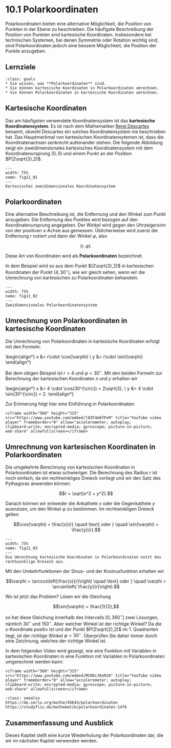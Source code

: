 # 10.1 Polarkoordinaten

Polarkoordinaten bieten eine alternative Möglichkeit, die Position von Punkten
in der Ebene zu beschreiben. Die häufigste Beschreibung der Position von Punkten
sind kartesische Koordinaten. Insbesondere bei technischen Systemen, bei denen
Symmetrie oder Rotation wichtig sind, sind Polarkoordinaten jedoch eine bessere
Möglichkeit, die Position der Punkte anzugeben.

## Lernziele

```{admonition} Lernziele
:class: goals
* Sie wissen, was **Polarkoordinaten** sind.
* Sie können kartesische Koordinaten in Polarkoordinaten umrechnen.
* Sie können Polarkoordinaten in kartesische Koordinaten umrechnen.
```

## Kartesische Koordinaten

Das am häufigsten verwendete Koordinatensystem ist das **kartesische
Koordinatensystem**. Es ist nach dem Mathematiker [René
Descartes](https://de.wikipedia.org/wiki/René_Descartes) benannt, obwohl
Descartes ein solches Koordinatensystem nie beschrieben hat. Das Hauptmerkmal
von kartesischen Koordinatensytemen ist, dass die Koordinatenachsen senkrecht
aufeinander stehen. Die folgende Abbildung zeigt ein zweidimensionales
kartesisches Koordinatensystem mit dem Koordinatenursprung $(0,0)$ und einem
Punkt an der Position $P(2\sqrt{3},2)$.

```{figure} pics/fig11_01.svg
---
width: 75%
name: fig11_01
---
Kartesisches zweidimensionales Koordinatensystem
```

## Polarkoordinaten

Eine alternative Beschreibung ist, die Entfernung und den Winkel zum Punkt
anzugeben. Die Entfernung des Punktes wird bezogen auf den Koordinatenursprung
angegeben. Der Winkel wird gegen den Uhrzeigersinn von der positiven x-Achse aus
gemessen.  Üblicherweise wird zuerst die Entfernung $r$ notiert und dann der
Winkel $\varphi$, also

$$(r, \varphi).$$

Diese Art von Koordinaten wird als **Polarkoordinaten** bezeichnet.

In dem Beispiel wird so aus dem Punkt $(2\sqrt{3},2)$ in kartesischen
Koordinaten der Punkt $(4, 30^{\circ})$, wie wir gleich sehen, wenn wir die
Umrechnung von kartesischen zu Polarkoordinaten behandeln.

```{figure} pics/fig11_02.svg
---
width: 75%
name: fig11_02
---
Zweidimensionales Polarkoordinatensystem
```

## Umrechnung von Polarkoordinaten in kartesische Koordinaten

Die Umrechnung von Polarkoordinaten in kartesische Koordinaten erfolgt mit den
Formeln:

\begin{align*}
x &= r\cdot \cos(\varphi) \\
y &= r\cdot \sin(\varphi)
\end{align*}

Bei dem obigen Beispiel ist $r=4$ und $\varphi=30^{\circ}$. Mit den beiden
Formeln zur Berechnung der kartesischen Koordinaten $x$ und $y$ erhalten wir

\begin{align*}
x &= 4 \cdot \cos(30^{\circ}) = 2\sqrt{3}, \\
y &= 4 \cdot \sin(30^{\circ}) = 2.
\end{align*}

Zur Erinnerung folgt hier eine Einführung in Polarkoordinaten:

```{dropdown} Video "Ebene Polarkoordinaten" von Daniel Jung
<iframe width="560" height="315" src="https://www.youtube.com/embed/l8ZF4m0fPxM" title="YouTube video player" frameborder="0" allow="accelerometer; autoplay; 
clipboard-write; encrypted-media; gyroscope; picture-in-picture; 
web-share" allowfullscreen></iframe>
```

## Umrechnung von kartesischen Koordinaten in Polarkoordinaten

Die umgekehrte Berechnung von kartesischen Koordinaten in Polarkoordinaten ist
etwas schwieriger. Die Berechnung des Radius $r$ ist noch einfach, da ein
rechtwinkliges Dreieck vorliegt und wir den Satz des Pythagoras anwenden können:

$$r = \sqrt{x^2 + y^2}.$$

Danach können wir entweder die Ankathete $x$ oder die Gegenkathete $y$ ausnutzen, um den Winkel $\varphi$ zu bestimmen. Im rechtwinkligen Dreieck gelten

$$\cos(\varphi) =
\frac{x}{r} \quad \text{ oder } \quad \sin(\varphi) = \frac{y}{r}.$$

```{figure} pics/fig11_03.svg
---
width: 75%
name: fig11_03
---
Die Umrechnung kartesische Koordinaten in Polarkoordinaten nutzt das
rechtwinklige Dreieck aus.
```

Mit den Umkehrfunktionen der Sinus- und der Kosinusfunktion erhalten wir

$$\varphi = \arccos\left(\frac{x}{r}\right) \quad \text{ oder } \quad \varphi =
\arcsin\left( \frac{y}{r}\right).$$

Wo ist jetzt das Problem? Lösen wir die Gleichung

$$\sin(\varphi) = \frac{1}{2},$$

so hat diese Gleichung innerhalb des Intervalls $[0, 360^{\circ}]$ zwei
Lösungen, nämlich $30^{\circ}$ und $150^{\circ}$. Aber welcher Winkel ist der
richtige Winkel? Da die x-Koordinate positiv ist und der Punkt $P(2\sqrt{2},2)$
im 1. Quadranten liegt, ist der richtige Winkel $\varphi = 30^{\circ}$.
Überprüfen Sie daher immer durch eine Zeichnung, welches der richtige Winkel ist.

In dem folgenden Video wird gezeigt, wie eine Funktion mit Variablen in
kartesischen Koordinaten in eine Funktion mit Variablen in Polarkoordinaten
umgerechnet werden kann:

```{dropdown} Video zu "Polarkoordinaten" von Prof. Hoever
<iframe width="560" height="315" src="https://www.youtube.com/embed/MCRDcJKeR20" title="YouTube video player" frameborder="0" allow="accelerometer; autoplay;
clipboard-write; encrypted-media; gyroscope; picture-in-picture;
web-share" allowfullscreen></iframe>
```

```{admonition} Weiteres Lernmaterial
:class: seealso
https://de.serlo.org/mathe/45643/polarkoordinaten
https://studyflix.de/mathematik/polarkoordinaten-1476
```

## Zusammenfassung und Ausblick

Dieses Kapitel stellt eine kurze Wiederholung der Polarkoordinaten dar, die wir
im nächsten Kapitel verwenden werden.
